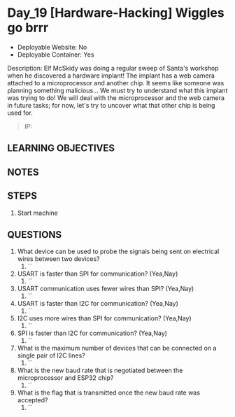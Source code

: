 # Day_19 [Hardware-Hacking] Wiggles go brrr

+ Deployable Website: No
+ Deployable Container: Yes

Description: Elf McSkidy was doing a regular sweep of Santa's workshop when he discovered a hardware implant! The implant has a web camera attached to a microprocessor and another chip. It seems like someone was planning something malicious... We must try to understand what this implant was trying to do! We will deal with the microprocessor and the web camera in future tasks; for now, let's try to uncover what that other chip is being used for.

> IP:

## LEARNING OBJECTIVES

## NOTES

## STEPS

1. Start machine

## QUESTIONS

1. What device can be used to probe the signals being sent on electrical wires between two devices?
   1. ``
2. USART is faster than SPI for communication? (Yea,Nay)
   1. ``
3. USART communication uses fewer wires than SPI? (Yea,Nay)
   1. ``
4. USART is faster than I2C for communication? (Yea,Nay)
   1. ``
5. I2C uses more wires than SPI for communication? (Yea,Nay)
   1. ``
6. SPI is faster than I2C for communication? (Yea,Nay)
   1. ``
7. What is the maximum number of devices that can be connected on a single pair of I2C lines?
   1. ``
8. What is the new baud rate that is negotiated between the microprocessor and ESP32 chip?
   1. ``
9. What is the flag that is transmitted once the new baud rate was accepted?
   1. ``
